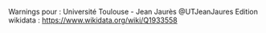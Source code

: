 Warnings pour : Université Toulouse - Jean Jaurès @UTJeanJaures
Edition wikidata : https://www.wikidata.org/wiki/Q1933558 


